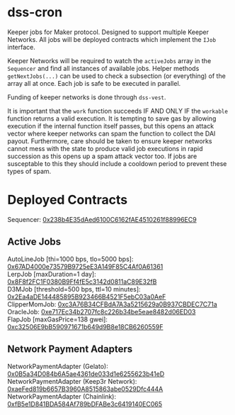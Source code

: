 # dss-cron

Keeper jobs for Maker protocol. Designed to support multiple Keeper Networks. All jobs will be deployed contracts which implement the `IJob` interface.

Keeper Networks will be required to watch the `activeJobs` array in the `Sequencer` and find all instances of available jobs. Helper methods `getNextJobs(...)` can be used to check a subsection (or everything) of the array all at once. Each job is safe to be executed in parallel.

Funding of keeper networks is done through `dss-vest`.

It is important that the `work` function succeeds IF AND ONLY IF the `workable` function returns a valid execution. It is tempting to save gas by allowing execution if the internal function itself passes, but this opens an attack vector where keeper networks can spam the function to collect the DAI payout. Furthermore, care should be taken to ensure keeper networks cannot mess with the state to produce valid job executions in rapid succession as this opens up a spam attack vector too. If jobs are susceptable to this they should include a cooldown period to prevent these types of spam.

# Deployed Contracts

Sequencer: [0x238b4E35dAed6100C6162fAE4510261f88996EC9](https://etherscan.io/address/0x238b4E35dAed6100C6162fAE4510261f88996EC9#code)  

## Active Jobs

AutoLineJob [thi=1000 bps, tlo=5000 bps]: [0x67AD4000e73579B9725eE3A149F85C4Af0A61361](https://etherscan.io/address/0x67AD4000e73579B9725eE3A149F85C4Af0A61361#code)  
LerpJob [maxDuration=1 day]: [0x8F8f2FC1F0380B9Ff4fE5c3142d0811aC89E32fB](https://etherscan.io/address/0x8F8f2FC1F0380B9Ff4fE5c3142d0811aC89E32fB#code)  
D3MJob [threshold=500 bps, ttl=10 minutes]: [0x2Ea4aDE144485895B923466B4521F5ebC03a0AeF](https://etherscan.io/address/0x2Ea4aDE144485895B923466B4521F5ebC03a0AeF#code)  
ClipperMomJob: [0xc3A76B34CFBdA7A3a5215629a0B937CBDEC7C71a](https://etherscan.io/address/0xc3A76B34CFBdA7A3a5215629a0B937CBDEC7C71a#code)  
OracleJob: [0xe717Ec34b2707fc8c226b34be5eae8482d06ED03](https://etherscan.io/address/0xe717Ec34b2707fc8c226b34be5eae8482d06ED03#code)  
FlapJob [maxGasPrice=138 gwei]: [0xc32506E9bB590971671b649d9B8e18CB6260559F](https://etherscan.io/address/0xc32506E9bB590971671b649d9B8e18CB6260559F#code)  

## Network Payment Adapters

NetworkPaymentAdapter (Gelato): [0x0B5a34D084b6A5ae4361de033d1e6255623b41eD](https://etherscan.io/address/0x0B5a34D084b6A5ae4361de033d1e6255623b41eD#code)  
NetworkPaymentAdapter (Keep3r Network): [0xaeFed819b6657B3960A8515863abe0529Dfc444A](https://etherscan.io/address/0xaeFed819b6657B3960A8515863abe0529Dfc444A#code)  
NetworkPaymentAdapter (Chainlink): [0xfB5e1D841BDA584Af789bDFABe3c6419140EC065](https://etherscan.io/address/0xfB5e1D841BDA584Af789bDFABe3c6419140EC065#code)  
